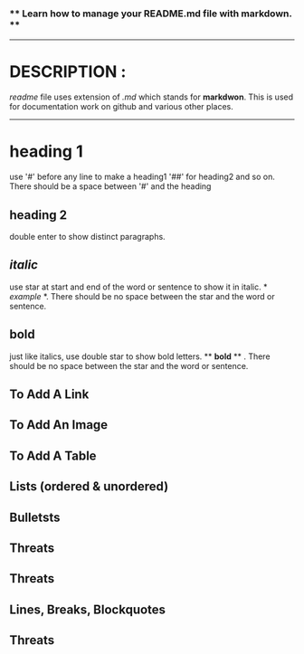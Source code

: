 ### ** **Learn how to manage your README.md file with markdown.** **
-----

# DESCRIPTION :

*readme* file uses extension of *.md* which stands for **markdwon**. This is used for documentation work on github and various other  places.

-----


# heading 1 

use '#' before any line to make a heading1 '##' for heading2 and so on. There should be a space between '#' and the heading

## heading 2

double enter to show distinct paragraphs. 

## *italic*
use star at start and end of the word or sentence to show it in italic. * *example* *. There should be no space between the star and the word or sentence.

## **bold**

just like italics, use double star to show bold letters.  ** **bold** ** . There should be no space between the star and the word or sentence.

## **To Add A Link**



## **To Add An Image**



## **To Add A Table**



## **Lists (ordered & unordered)**



## **Bulletsts**



## **Threats**


## **Threats**



## **Lines, Breaks, Blockquotes**


## **Threats**


